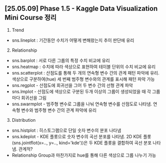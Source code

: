 ## [25.05.09] Phase 1.5 - Kaggle Data Visualization Mini Course 정리
1. Trend 
  - sns.lineplot : 기간동안 수치가 어떻게 변해왔는지 추이 판단에 유리
2. Relationship 
  - sns.barplot : 서로 다른 그룹의 특정 수치 비교에 유리
  - sns.heatmap : 수치에 따라 색상으로 표현하여 테이블 단위의 수치 비교에 유리
  - sns.scatterplot : 산점도를 통해 두 개의 연속형 변수 간의 관계 패턴 파악에 유리. 색상으로 구분하여(hue) 세 번째 범주형 변수와의 관계를 표시해 패턴 파악 가능
  - sns.regplot - 산점도에 회귀선을 그어 두 변수 간의 선형 관계 파악
  - sns.lmplot - 산점도에 색상으로 구분된 두개 이상의 그룹이 생성되었을 때 각 그룹마다 회귀선을 그림
  - sns.swarmplot - 범주형 변수로 그룹을 나눠 연속형 변수를 산점도로 나타냄. 연속형 변수와 범주형 변수 간의 관계 파악에 유리
3. Distribution
  - sns.histplot : 히스토그램으로 단일 숫자 변수의 분포 나타냄
  - sns.kdeplot - KDE 플롯으로 숫자 변수의 곡선 분포를 나타냄. 2D KDE 플롯(sns.jointflot(x=.., y=.., kind='kde'))은 두 KDE 플롯을 결합하여 곡선 분포 나타냄. 관계적?  
  - Relationship Group과 마찬가지로 hue를 통해 다른 색상으로 그룹 나누기 가능
